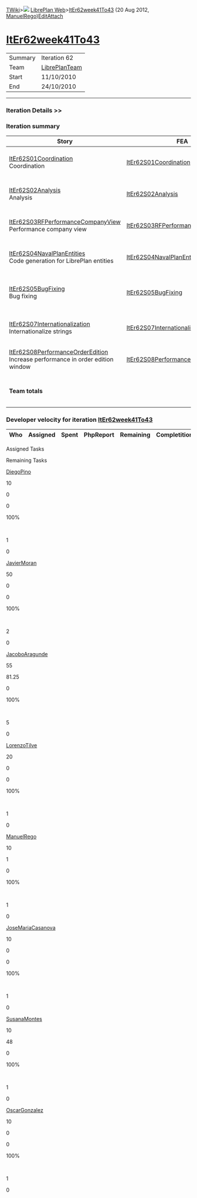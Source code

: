 [TWiki](/twiki/Main/WebHome)&gt;![](/twiki/TWiki/TWikiDocGraphics/web-bg-small.gif) [LibrePlan Web](/twiki/LibrePlan/WebHome)&gt;[ItEr62week41To43](http://wiki.libreplan-enterprise.com/twiki/LibrePlan/ItEr62week41To43 "Topic revision: 3 (20 Aug 2012 - 09:52:48)") (20 Aug 2012, [ManuelRego](/twiki/Main/ManuelRego))[Edit](http://wiki.libreplan-enterprise.com/twiki/bin/edit/LibrePlan/ItEr62week41To43?t=1520337880 "Edit this topic text")[Attach](/twiki/bin/attach/LibrePlan/ItEr62week41To43 "Attach an image or document to this topic")

 [ItEr62week41To43](/twiki/LibrePlan/ItEr62week41To43)
==================================================================================================



|         |                                                          |
|---------|----------------------------------------------------------|
| Summary | Iteration 62                                             |
| Team    | [LibrePlanTeam](/twiki/LibrePlan/LibrePlanTeam) |
| Start   | 11/10/2010                                               |
| End     | 24/10/2010                                               |

------------------------------------------------------------------------

[](/twiki/LibrePlan)

### Iteration Details &gt;&gt;

###  Iteration summary

<table>
<colgroup>
<col width="8%" />
<col width="8%" />
<col width="8%" />
<col width="8%" />
<col width="8%" />
<col width="8%" />
<col width="8%" />
<col width="8%" />
<col width="8%" />
<col width="8%" />
<col width="8%" />
<col width="8%" />
</colgroup>
<thead>
<tr class="header">
<th>Story</th>
<th>FEA</th>
<th>Estimate</th>
<th>Spent</th>
<th>PhpReport</th>
<th>ToDo</th>
<th>Progress</th>
<th>Done</th>
<th>Overrun</th>
<th>Completion</th>
<th>Developer</th>
<th>Reviewer</th>
</tr>
</thead>
<tbody>
<tr class="odd">
<td><a href="/twiki/LibrePlan/ItEr62S01Coordination">ItEr62S01Coordination</a><br />
Coordination</td>
<td><a href="/twiki/LibrePlan/ItEr62S01Coordination">ItEr62S01Coordination</a></td>
<td><strong>10</strong></td>
<td><strong>0</strong></td>
<td><strong>0</strong></td>
<td><strong>0</strong></td>
<td><table>
<tbody>
<tr class="odd">
<td><img src="/twiki/TWiki/SmiliesPlugin/smile.gif" title="smile" alt="smile" /></td>
</tr>
</tbody>
</table></td>
<td>100%</td>
<td>-100%</td>
<td>Acceptance</td>
<td><a href="/twiki/Main/JavierMoran">JavierMoran</a></td>
<td><a href="/twiki/Main/JavierMoran">JavierMoran</a></td>
</tr>
<tr class="even">
<td><a href="/twiki/LibrePlan/ItEr62S02Analysis">ItEr62S02Analysis</a><br />
Analysis</td>
<td><a href="/twiki/LibrePlan/ItEr62S02Analysis">ItEr62S02Analysis</a></td>
<td><strong>50</strong></td>
<td><strong>0</strong></td>
<td><strong>0</strong></td>
<td><strong>0</strong></td>
<td><table>
<tbody>
<tr class="odd">
<td><img src="/twiki/TWiki/SmiliesPlugin/smile.gif" title="smile" alt="smile" /></td>
</tr>
</tbody>
</table></td>
<td>100%</td>
<td>-100%</td>
<td>Acceptance</td>
<td><a href="/twiki/Main/JavierMoran">JavierMoran</a> <a href="/twiki/Main/JoseMariaCasanova">JoseMariaCasanova</a></td>
<td><a href="/twiki/Main/JavierMoran">JavierMoran</a></td>
</tr>
<tr class="odd">
<td><a href="/twiki/LibrePlan/ItEr62S03RFPerformanceCompanyView">ItEr62S03RFPerformanceCompanyView</a><br />
Performance company view</td>
<td><a href="/twiki/LibrePlan/ItEr62S03RFPerformanceCompanyView">ItEr62S03RFPerformanceCompanyView</a></td>
<td><strong>14</strong></td>
<td><strong>24.75</strong></td>
<td><strong>0</strong></td>
<td><strong>0</strong></td>
<td><table>
<tbody>
<tr class="odd">
<td><img src="/twiki/TWiki/SmiliesPlugin/smile.gif" title="smile" alt="smile" /></td>
</tr>
</tbody>
</table></td>
<td>100%</td>
<td>+76%</td>
<td>Acceptance</td>
<td><a href="/twiki/Main/JacoboAragunde">JacoboAragunde</a></td>
<td><a href="/twiki/Main/JavierMoran">JavierMoran</a></td>
</tr>
<tr class="even">
<td><a href="/twiki/LibrePlan/ItEr62S04NavalPlanEntities">ItEr62S04NavalPlanEntities</a><br />
Code generation for LibrePlan entities</td>
<td><a href="/twiki/LibrePlan/ItEr62S04NavalPlanEntities">ItEr62S04NavalPlanEntities</a></td>
<td><strong>10</strong></td>
<td><strong>48</strong></td>
<td><strong>0</strong></td>
<td><strong>0</strong></td>
<td><table>
<tbody>
<tr class="odd">
<td><img src="/twiki/TWiki/SmiliesPlugin/smile.gif" title="smile" alt="smile" /></td>
</tr>
</tbody>
</table></td>
<td>100%</td>
<td>+380%</td>
<td>Acceptance</td>
<td><a href="/twiki/Main/SusanaMontes">SusanaMontes</a></td>
<td><a href="/twiki/Main/JavierMoran">JavierMoran</a></td>
</tr>
<tr class="odd">
<td><a href="/twiki/LibrePlan/ItEr62S05BugFixing">ItEr62S05BugFixing</a><br />
Bug fixing</td>
<td><a href="/twiki/LibrePlan/ItEr62S05BugFixing">ItEr62S05BugFixing</a></td>
<td><strong>60</strong></td>
<td><strong>11.5</strong></td>
<td><strong>0</strong></td>
<td><strong>0</strong></td>
<td><table>
<tbody>
<tr class="odd">
<td><img src="/twiki/TWiki/SmiliesPlugin/smile.gif" title="smile" alt="smile" /></td>
</tr>
</tbody>
</table></td>
<td>100%</td>
<td>-80%</td>
<td>Acceptance</td>
<td><a href="/twiki/Main/LorenzoTilve">LorenzoTilve</a> <a href="/twiki/Main/ManuelRego">ManuelRego</a> <a href="/twiki/Main/OscarGonzalez">OscarGonzalez</a> <a href="/twiki/Main/DiegoPino">DiegoPino</a> <a href="/twiki/Main/JacoboAragunde">JacoboAragunde</a></td>
<td><a href="/twiki/Main/JavierMoran">JavierMoran</a></td>
</tr>
<tr class="even">
<td><a href="/twiki/LibrePlan/ItEr62S07Internationalization">ItEr62S07Internationalization</a><br />
Internationalize strings</td>
<td><a href="/twiki/LibrePlan/ItEr62S07Internationalization">ItEr62S07Internationalization</a></td>
<td><strong>4</strong></td>
<td><strong>2.5</strong></td>
<td><strong>0</strong></td>
<td><strong>0</strong></td>
<td><table>
<tbody>
<tr class="odd">
<td><img src="/twiki/TWiki/SmiliesPlugin/smile.gif" title="smile" alt="smile" /></td>
</tr>
</tbody>
</table></td>
<td>100%</td>
<td>-37%</td>
<td>Acceptance</td>
<td><a href="/twiki/Main/JacoboAragunde">JacoboAragunde</a></td>
<td><a href="/twiki/Main/JavierMoran">JavierMoran</a></td>
</tr>
<tr class="odd">
<td><a href="/twiki/LibrePlan/ItEr62S08PerformanceOrderEdition">ItEr62S08PerformanceOrderEdition</a><br />
Increase performance in order edition window</td>
<td><a href="/twiki/LibrePlan/ItEr62S08PerformanceOrderEdition">ItEr62S08PerformanceOrderEdition</a></td>
<td><strong>27</strong></td>
<td><strong>43.5</strong></td>
<td><strong>0</strong></td>
<td><strong>0</strong></td>
<td><table>
<tbody>
<tr class="odd">
<td><img src="/twiki/TWiki/SmiliesPlugin/smile.gif" title="smile" alt="smile" /></td>
</tr>
</tbody>
</table></td>
<td>100%</td>
<td>+61%</td>
<td>Acceptance</td>
<td><a href="/twiki/Main/JacoboAragunde">JacoboAragunde</a></td>
<td><a href="/twiki/Main/JavierMoran">JavierMoran</a></td>
</tr>
<tr class="even">
<td><strong>Team totals</strong></td>
<td> </td>
<td><strong>175</strong></td>
<td><strong>130.25</strong></td>
<td><strong>0</strong></td>
<td><strong>0</strong></td>
<td><table>
<tbody>
<tr class="odd">
<td><img src="/twiki/TWiki/SmiliesPlugin/smile.gif" title="smile" alt="smile" /></td>
</tr>
</tbody>
</table></td>
<td>100%</td>
<td>-25%</td>
<td> </td>
<td> </td>
<td> </td>
</tr>
</tbody>
</table>

###  Developer velocity for iteration [ItEr62week41To43](/twiki/LibrePlan/ItEr62week41To43)

| Who | Assigned | Spent | PhpReport | Remaining | Completition |     |
|-----|----------|-------|-----------|-----------|--------------|-----|

Assigned Tasks

Remaining Tasks

[DiegoPino](/twiki/Main/DiegoPino)

10

0

0

100%

 

1

0

[JavierMoran](/twiki/Main/JavierMoran)

50

0

0

100%

 

2

0

[JacoboAragunde](/twiki/Main/JacoboAragunde)

55

81.25

0

100%

 

5

0

[LorenzoTilve](/twiki/Main/LorenzoTilve)

20

0

0

100%

 

1

0

[ManuelRego](/twiki/Main/ManuelRego)

10

1

0

100%

 

1

0

[JoseMariaCasanova](/twiki/Main/JoseMariaCasanova)

10

0

0

100%

 

1

0

[SusanaMontes](/twiki/Main/SusanaMontes)

10

48

0

100%

 

1

0

[OscarGonzalez](/twiki/Main/OscarGonzalez)

10

0

0

100%

 

1

0
